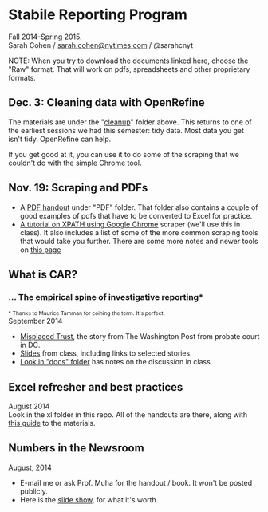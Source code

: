 Stabile Reporting Program
=======

Fall 2014-Spring 2015.<br>
Sarah Cohen / sarah.cohen@nytimes.com / @sarahcnyt

NOTE: When you try to download the documents linked here, choose the "Raw" format. That will work on pdfs, spreadsheets and other proprietary formats.
## Dec. 3: Cleaning data with OpenRefine
The materials are under the "[cleanup](https://github.com/sarahcnyt/stabile/tree/master/cleanup)" folder above. This returns to one of the earliest sessions we had this semester: tidy data. Most data you get isn't tidy. OpenRefine can help.

If you get good at it, you can use it to do some of the scraping that we couldn't do with the simple Chrome tool.

## Nov. 19: Scraping and PDFs
* A [PDF handout](https://github.com/sarahcnyt/stabile/tree/master/pdf) under "PDF" folder. That folder also contains a couple of good examples of pdfs that have to be converted to Excel for practice. 
* [A tutorial on XPATH using Google Chrome](http://sarahcnyt.github.io/ire-toronto) scraper (we'll use this in class). It also includes a list of some of the more common scraping tools that would take you further. There are some more notes and newer tools on [this page](https://github.com/sarahcnyt/stabile/blob/master/docs/xpath.md)

## What is CAR? ##
### ... The empirical spine of investigative reporting* ###
<span style="font-size:8pt;">\* Thanks to Maurice Tamman for coining the term. It's perfect.</span><br>
September 2014 <br>

* [Misplaced Trust](https://dl.dropboxusercontent.com/u/26514347/story_pdfs/guardians.pdf), the story from The Washington Post from probate court in DC.
* [Slides](http://slides.com/sarahcnyt/investigative-spine) from class, including links to selected stories.
* [Look in "docs" folder](http://github.com/sarahcnyt/stabile/tree/master/docs/lecturenotes-guardians.md) has notes on the discussion in class.


## Excel refresher and best practices ##
August 2014 <br>
Look in the xl folder in this repo. All of the handouts are there, along with [this guide](https://github.com/sarahcnyt/stabile/blob/master/xl/readme.md) to the materials.

## Numbers in the Newsroom ##
August, 2014<br>

* E-mail me or ask Prof. Muha for the handout / book. It won't be posted publicly.
* Here is the [slide show](http://slides.com/sarahcnyt/numbers-in-the-newsroom/#/), for what it's worth.

